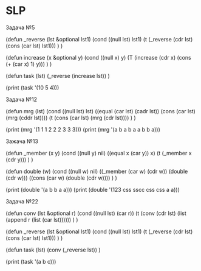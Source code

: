 # SLP
Задача №5 

(defun _reverse (lst &optional lst1)
    (cond
        ((null lst) lst1)
        (t (_reverse (cdr lst) (cons (car lst) lst1)))
    )
)

(defun increase (x &optional y) 
    (cond 
        ((null x) y)
        (T (increase (cdr x) (cons (+ (car x) 1) y)))
    )
)

(defun task (lst)
    (_reverse (increase lst))
)
    
(print (task '(10 5 4)))

Задача №12

(defun mrg (lst)
    (cond ((null lst) lst)
          ((equal (car lst) (cadr lst)) (cons (car lst) (mrg (cddr lst))))
          (t (cons (car lst) (mrg (cdr lst))))
    )
)

(print (mrg '(1 1 1 2 2 2 3 3 3)))
(print (mrg '(a b a b a a b b a)))


Зажача №13

(defun _member (x y)
    (cond
        ((null y) nil)
        ((equal x (car y)) x)
        (t (_member x (cdr y)))
    )
)

(defun double (w)
    (cond 
        ((null w) nil)
        ((_member (car w) (cdr w)) (double (cdr w)))
        ((cons (car w) (double (cdr w))))
    )
)


(print (double '(a b b a a)))
(print (double '(123 css sscc css css a a)))

Задача №22

(defun conv (lst &optional r)
   (cond 
       ((null lst) (car r))
       (t (conv (cdr lst) (list (append r (list (car lst))))))
   )
)

(defun _reverse (lst &optional lst1)
    (cond
        ((null lst) lst1)
        (t (_reverse (cdr lst) (cons (car lst) lst1)))
    )
)
 
(defun task (lst) 
    (conv (_reverse lst))
)
 

 
(print (task '(a b c)))
